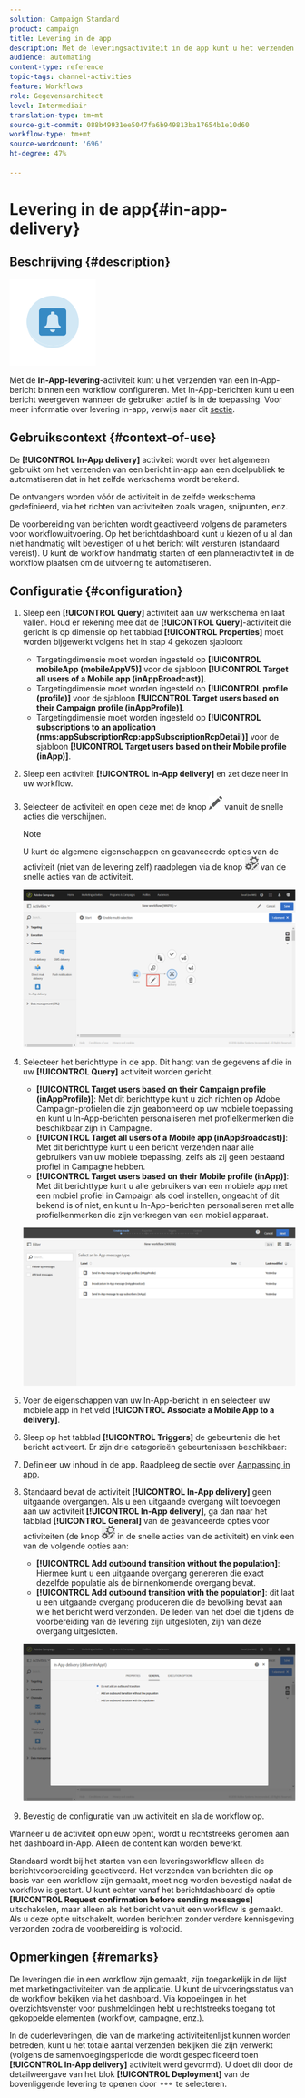 ```yaml
---
solution: Campaign Standard
product: campaign
title: Levering in de app
description: Met de leveringsactiviteit in de app kunt u het verzenden van een In-App-bericht binnen een workflow configureren.
audience: automating
content-type: reference
topic-tags: channel-activities
feature: Workflows
role: Gegevensarchitect
level: Intermediair
translation-type: tm+mt
source-git-commit: 088b49931ee5047fa6b949813ba17654b1e10d60
workflow-type: tm+mt
source-wordcount: '696'
ht-degree: 47%

---
```



# Levering in de app{#in-app-delivery}

## Beschrijving {#description}

![](assets/wkf_in_app_1.png)

Met de **In-App-levering**-activiteit kunt u het verzenden van een In-App-bericht binnen een workflow configureren. Met In-App-berichten kunt u een bericht weergeven wanneer de gebruiker actief is in de toepassing. Voor meer informatie over levering in-app, verwijs naar dit [sectie](../../channels/using/about-in-app-messaging.md).

## Gebruikscontext {#context-of-use}

De **[!UICONTROL In-App delivery]** activiteit wordt over het algemeen gebruikt om het verzenden van een bericht in-app aan een doelpubliek te automatiseren dat in het zelfde werkschema wordt berekend.

De ontvangers worden vóór de activiteit in de zelfde werkschema gedefinieerd, via het richten van activiteiten zoals vragen, snijpunten, enz.

De voorbereiding van berichten wordt geactiveerd volgens de parameters voor workflowuitvoering. Op het berichtdashboard kunt u kiezen of u al dan niet handmatig wilt bevestigen of u het bericht wilt versturen (standaard vereist). U kunt de workflow handmatig starten of een planneractiviteit in de workflow plaatsen om de uitvoering te automatiseren.

## Configuratie {#configuration}

1. Sleep een **[!UICONTROL Query]** activiteit aan uw werkschema en laat vallen. Houd er rekening mee dat de **[!UICONTROL Query]**-activiteit die gericht is op dimensie op het tabblad **[!UICONTROL Properties]** moet worden bijgewerkt volgens het in stap 4 gekozen sjabloon:

   * Targetingdimensie moet worden ingesteld op **[!UICONTROL mobileApp (mobileAppV5)]** voor de sjabloon **[!UICONTROL Target all users of a Mobile app (inAppBroadcast)]**.
   * Targetingdimensie moet worden ingesteld op **[!UICONTROL profile (profile)]** voor de sjabloon **[!UICONTROL Target users based on their Campaign profile (inAppProfile)]**.
   * Targetingdimensie moet worden ingesteld op **[!UICONTROL subscriptions to an application (nms:appSubscriptionRcp:appSubscriptionRcpDetail)]** voor de sjabloon **[!UICONTROL Target users based on their Mobile profile (inApp)]**.

1. Sleep een activiteit **[!UICONTROL In-App delivery]** en zet deze neer in uw workflow.
1. Selecteer de activiteit en open deze met de knop ![](assets/edit_darkgrey-24px.png) vanuit de snelle acties die verschijnen.

   >[!NOTE]
   >
   >U kunt de algemene eigenschappen en geavanceerde opties van de activiteit (niet van de levering zelf) raadplegen via de knop ![](assets/dlv_activity_params-24px.png) van de snelle acties van de activiteit.

   ![](assets/wkf_in_app_3.png)

1. Selecteer het berichttype in de app. Dit hangt van de gegevens af die in uw **[!UICONTROL Query]** activiteit worden gericht.

   * **[!UICONTROL Target users based on their Campaign profile (inAppProfile)]**: Met dit berichttype kunt u zich richten op Adobe Campaign-profielen die zijn geabonneerd op uw mobiele toepassing en kunt u In-App-berichten personaliseren met profielkenmerken die beschikbaar zijn in Campagne.
   * **[!UICONTROL Target all users of a Mobile app (inAppBroadcast)]**: Met dit berichttype kunt u een bericht verzenden naar alle gebruikers van uw mobiele toepassing, zelfs als zij geen bestaand profiel in Campagne hebben.
   * **[!UICONTROL Target users based on their Mobile profile (inApp)]**: Met dit berichttype kunt u alle gebruikers van een mobiele app met een mobiel profiel in Campaign als doel instellen, ongeacht of dit bekend is of niet, en kunt u In-App-berichten personaliseren met alle profielkenmerken die zijn verkregen van een mobiel apparaat.

   ![](assets/wkf_in_app_4.png)

1. Voer de eigenschappen van uw In-App-bericht in en selecteer uw mobiele app in het veld **[!UICONTROL Associate a Mobile App to a delivery]**.
1. Sleep op het tabblad **[!UICONTROL Triggers]** de gebeurtenis die het bericht activeert. Er zijn drie categorieën gebeurtenissen beschikbaar:
1. Definieer uw inhoud in de app. Raadpleeg de sectie over [Aanpassing in app](../../channels/using/customizing-an-in-app-message.md).
1. Standaard bevat de activiteit **[!UICONTROL In-App delivery]** geen uitgaande overgangen. Als u een uitgaande overgang wilt toevoegen aan uw activiteit **[!UICONTROL In-App delivery]**, ga dan naar het tabblad **[!UICONTROL General]** van de geavanceerde opties voor activiteiten (de knop ![](assets/dlv_activity_params-24px.png) in de snelle acties van de activiteit) en vink een van de volgende opties aan:

   * **[!UICONTROL Add outbound transition without the population]**: Hiermee kunt u een uitgaande overgang genereren die exact dezelfde populatie als de binnenkomende overgang bevat.
   * **[!UICONTROL Add outbound transition with the population]**: dit laat u een uitgaande overgang produceren die de bevolking bevat aan wie het bericht werd verzonden. De leden van het doel die tijdens de voorbereiding van de levering zijn uitgesloten, zijn van deze overgang uitgesloten.

   ![](assets/wkf_in_app_5.png)

1. Bevestig de configuratie van uw activiteit en sla de workflow op.

Wanneer u de activiteit opnieuw opent, wordt u rechtstreeks genomen aan het dashboard in-App. Alleen de content kan worden bewerkt.

Standaard wordt bij het starten van een leveringsworkflow alleen de berichtvoorbereiding geactiveerd. Het verzenden van berichten die op basis van een workflow zijn gemaakt, moet nog worden bevestigd nadat de workflow is gestart. U kunt echter vanaf het berichtdashboard de optie **[!UICONTROL Request confirmation before sending messages]** uitschakelen, maar alleen als het bericht vanuit een workflow is gemaakt. Als u deze optie uitschakelt, worden berichten zonder verdere kennisgeving verzonden zodra de voorbereiding is voltooid.

## Opmerkingen {#remarks}

De leveringen die in een workflow zijn gemaakt, zijn toegankelijk in de lijst met marketingactiviteiten van de applicatie. U kunt de uitvoeringsstatus van de workflow bekijken via het dashboard. Via koppelingen in het overzichtsvenster voor pushmeldingen hebt u rechtstreeks toegang tot gekoppelde elementen (workflow, campagne, enz.).

In de ouderleveringen, die van de marketing activiteitenlijst kunnen worden betreden, kunt u het totale aantal verzenden bekijken die zijn verwerkt (volgens de samenvoegingsperiode die wordt gespecificeerd toen **[!UICONTROL In-App delivery]** activiteit werd gevormd). U doet dit door de detailweergave van het blok **[!UICONTROL Deployment]** van de bovenliggende levering te openen door ![](assets/wkf_dlv_detail_button.png) te selecteren.
